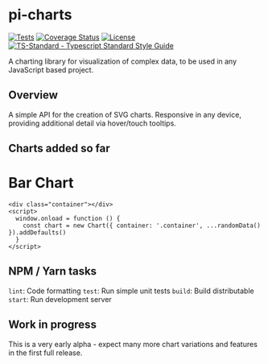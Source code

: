 # pi-charts

[![Tests](https://github.com/lancerael/pi-charts/workflows/Tests/badge.svg?branch=master)](https://github.com/lancerael/pi-charts/actions?query=workflow%3A%22Tests%22)
[![Coverage Status](https://coveralls.io/repos/github/lancerael/pi-charts/badge.svg?branch=master)](https://coveralls.io/github/lancerael/pi-charts?branch=master)
[![License](https://badgen.net/github/license/lancerael/pi-charts)](https://github.com/lancerael/pi-charts/blob/master/LICENSE)
[![TS-Standard - Typescript Standard Style Guide](https://badgen.net/badge/code%20style/ts-standard/blue?icon=typescript)](https://github.com/standard/ts-standard)

A charting library for visualization of complex data, to be used in any JavaScript based project.

## Overview

A simple API for the creation of SVG charts.
Responsive in any device, providing additional detail via hover/touch tooltips.

## Charts added so far

# Bar Chart

```
<div class="container"></div>
<script>
  window.onload = function () {
    const chart = new Chart({ container: '.container', ...randomData() }).addDefaults()
  }
</script>
```

## NPM / Yarn tasks

`lint`: Code formatting
`test`: Run simple unit tests
`build`: Build distributable
`start`: Run development server

## Work in progress

This is a very early alpha - expect many more chart variations and features in the first full release.

